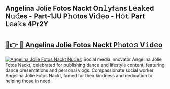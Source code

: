 ## Angelina Jolie Fotos Nackt O𝚗𝚕yf𝚊ns L𝚎a𝚔ed N𝚞𝚍es - Part-1JU P𝚑𝚘tos Vi𝚍𝚎o - H𝚘𝚝 Part L𝚎a𝚔s 4Pr2Y

# <h2><a href="http://kf7nvwu.oniu.top/?m=Angelina+Jolie+Fotos+Nackt">🔗👉 🔴 Angelina Jolie Fotos Nackt P𝚑ot𝚘𝚜 V𝚒d𝚎o</a></h2>

[![Angelina Jolie Fotos Nackt Nu𝚍e𝚜](https://i.imgur.com/0qMVB7G.gif)](http://kf7nvwu.oniu.top/?m=Angelina+Jolie+Fotos+Nackt)
Social media innovator Angelina Jolie Fotos Nackt, celebrated for publishing dance and lifestyle content, featuring dance presentations and personal vlogs. Compassionate social worker Angelina Jolie Fotos Nackt, famed for their kindness and dedication to helping those in need.  
